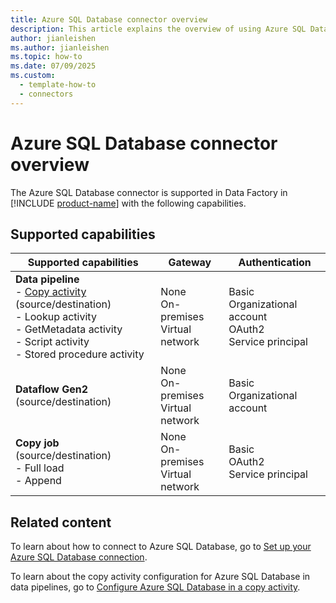```yaml
---
title: Azure SQL Database connector overview
description: This article explains the overview of using Azure SQL Database.
author: jianleishen
ms.author: jianleishen
ms.topic: how-to
ms.date: 07/09/2025
ms.custom:
  - template-how-to
  - connectors
---
```


# Azure SQL Database connector overview

The Azure SQL Database connector is supported in Data Factory in [!INCLUDE [product-name](../includes/product-name.md)] with the following capabilities.

## Supported capabilities

| Supported capabilities                                                                 | Gateway                        | Authentication   |
|----------------------------------------------------------------------------------------|--------------------------------|------------------|
| **Data pipeline** <br>- [Copy activity](connector-azure-sql-database-copy-activity.md) (source/destination)<br>- Lookup activity<br>- GetMetadata activity<br>- Script activity<br>- Stored procedure activity | None<br> On-premises<br> Virtual network | Basic<br> Organizational account<br> OAuth2<br> Service principal |
| **Dataflow Gen2** (source/destination)                                                 | None<br> On-premises<br> Virtual network | Basic<br> Organizational account |
| **Copy job** (source/destination) <br>- Full load<br>- Append | None<br> On-premises<br> Virtual network | Basic<br> OAuth2<br> Service principal |

## Related content

To learn about how to connect to Azure SQL Database, go to [Set up your Azure SQL Database connection](connector-azure-sql-database.md).

To learn about the copy activity configuration for Azure SQL Database in data pipelines, go to [Configure Azure SQL Database in a copy activity](connector-azure-sql-database-copy-activity.md).
